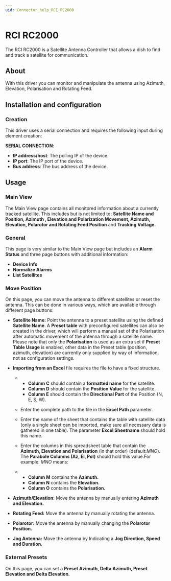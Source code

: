 ```yaml
---
uid: Connector_help_RCI_RC2000
---
```


# RCI RC2000

The RCI RC2000 is a Satellite Antenna Controller that allows a dish to find and track a satellite for communication.

## About

With this driver you can monitor and manipulate the antenna using Azimuth, Elevation, Polarisation and Rotating Feed.

## Installation and configuration

### Creation

This driver uses a serial connection and requires the following input during element creation:

**SERIAL CONNECTION**:

- **IP address/host**: The polling IP of the device.
- **IP port**: The IP port of the device.
- **Bus address**: The bus address of the device.

## Usage

### Main View

The Main View page contains all monitored information about a currently tracked satellite. This includes but is not limited to: **Satellite Name and Position, Azimuth , Elevation and Polarization Movement, Azimuth, Elevation, Polarotor and Rotating Feed Position** and **Tracking Voltage.**

### General

This page is very similar to the Main View page but includes an **Alarm Status** and three page buttons with additional information:

- **Device Info**
- **Normalize Alarms**
- **List Satellites**

### Move Position

On this page, you can move the antenna to different satellites or reset the antenna. This can be done in various ways, which are available through different page buttons:

- **Satellite Name:** Point the antenna to a preset satellite using the defined **Satellite Name**. A **Preset table** with preconfigured satellites can also be created in the driver, which will perform a manual set of the Polarisation after automatic movement of the antenna through a satellite name. Please note that only the **Polarisation** is used as an extra set if **Preset Table Usage** is enabled, other data in the Preset table (position, azimuth, elevation) are currently only supplied by way of information, not as configuration settings.

- **Importing from an Excel** file requires the file to have a fixed structure.

  - - **Column C** should contain a **formatted name** for the satellite.
    - **Column D** should contain the **Position Value** for the satellite.
    - **Column E** should contain the **Directional Part** of the Position (N, E, S, W).

  - Enter the complete path to the file in the **Excel Path** parameter.

  - Enter the name of the sheet that contains the table with satellite data (only a single sheet can be imported, make sure all necessary data is gathered in one table). The parameter **Excel Sheetname** should hold this name.

  - Enter the columns in this spreadsheet table that contain the **Azimuth, Elevation and Polarisation** (in that order) (default:*MNO*). The **Parabole Columns (Az, El, Pol)** should hold this value.For example: *MNO* means:

  - - **Column M** contains the **Azimuth.**
    - **Column N** contains the **Elevation.**
    - **Column O** contains the **Polarisation.**

- **Azimuth/Elevation:** Move the antenna by manually entering **Azimuth and Elevation.**

- **Rotating Feed:** Move the antenna by manually rotating the antenna.

- **Polarotor:** Move the antenna by manually changing the **Polarotor Position.**

- **Jog Antenna:** Move the antenna by Indicating a **Jog Direction, Speed and Duration**.

### External Presets

On this page, you can set a **Preset Azimuth, Delta Azimuth, Preset Elevation and Delta Elevation.**
